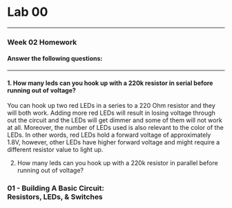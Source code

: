 <h1> Lab 00 </h1>
<hr>
<h3> Week 02 Homework </h3>

<h4>Answer the following questions:</h4>
<hr>
<h4>1. How many leds can you hook up with a 220k resistor in serial before running out of voltage?</h4> 
<p>You can hook up two red LEDs in a series to a 220 Ohm resistor and they will both work. Adding more red LEDs will result in losing voltage through out the circuit and the LEDs will get dimmer and some of them will not work at all. Moreover, the number of LEDs used is also relevant to the color of the LEDs. In other words, red LEDs hold a forward voltage of approximately 1.8V, however, other LEDs have higher forward voltage and might require a different resistor value to light up. </p>

2. How many leds can you hook up with a 220k resistor in parallel before running out of voltage? 


<h3> 01 - Building A Basic Circuit: <br>
Resistors, LEDs, & Switches </h3>

